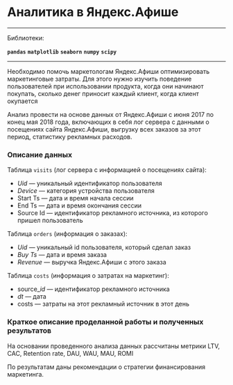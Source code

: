 # Аналитика в Яндекс.Афише

---

Библиотеки:

**`pandas`**  **`matplotlib`**  **`seaborn`**  **`numpy`**  **`scipy`**

---

Необходимо помочь маркетологам Яндекс.Афиши оптимизировать маркетинговые затраты. Для этого нужно изучить поведение пользователей при использовании продукта, когда они начинают покупать, сколько денег приносит каждый клиент, когда клиент окупается

Анализ провести на основе данных от Яндекс.Афиши с июня 2017 по конец мая 2018 года, включающих в себя лог сервера с данными о посещениях сайта Яндекс.Афиши, выгрузку всех заказов за этот период, статистику рекламных расходов.

### Описание данных

Таблица `visits` (лог сервера с информацией о посещениях сайта):

- *Uid* — уникальный идентификатор пользователя
- *Device* — категория устройства пользователя
- Start Ts — дата и время начала сессии
- End Ts — дата и время окончания сессии
- Source Id — идентификатор рекламного источника, из которого пришел пользователь

Таблица `orders` (информация о заказах):

- *Uid* — уникальный id пользователя, который сделал заказ
- *Buy Ts* — дата и время заказа
- *Revenue* — выручка Яндекс.Афиши с этого заказа

Таблица `costs` (информация о затратах на маркетинг):

- source_*id* — идентификатор рекламного источника
- *dt* — дата
- costs — затраты на этот рекламный источник в этот день

### Краткое описание проделанной работы и полученных результатов

На основании проведенного анализа данных рассчитаны метрики LTV, CAC, Retention rate, DAU, WAU, MAU, ROMI

По результатам даны рекомендации о стратегии финансирования маркетинга.
